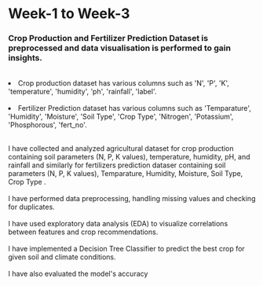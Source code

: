 # Week-1 to Week-3
<h3>Crop Production and Fertilizer Prediction Dataset is preprocessed and data visualisation is performed to gain insights.</h3>
<br>
<li>Crop production dataset has various columns such as 'N', 'P', 'K', 'temperature', 'humidity', 'ph', 'rainfall', 'label'.</li>
<br>
<li>Fertilizer Prediction dataset has various columns such as 'Temparature', 'Humidity', 'Moisture', 'Soil Type', 'Crop Type', 'Nitrogen', 'Potassium', 'Phosphorous', 'fert_no'.</li>
  <br>
<p>I have collected and analyzed agricultural dataset for crop production containing soil parameters (N, P, K values), temperature, humidity, pH, and rainfall and similarly for fertilizers prediction dataser containing soil parameters (N, P, K values), Temparature, Humidity, Moisture, Soil Type, Crop Type .
<br><br>I have performed data preprocessing, handling missing values and checking for duplicates.
<br><br>I have used exploratory data analysis (EDA) to visualize correlations between features and crop recommendations.
<br><br>I have implemented a Decision Tree Classifier to predict the best crop for given soil and climate conditions.
<br><br>I have also evaluated the model's accuracy</p>
